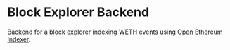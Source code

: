 # Block Explorer Backend

Backend for a block explorer indexing WETH events using [Open Ethereum Indexer](https://github.com/0xBison/open-ethereum-indexer).